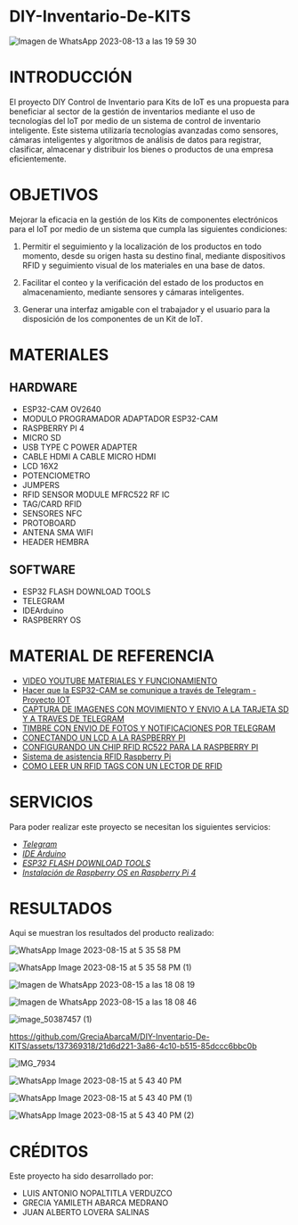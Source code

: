 # DIY-Inventario-De-KITS
![Imagen de WhatsApp 2023-08-13 a las 19 59 30](https://github.com/GreciaAbarcaM/DIY-Inventario-De-KITS/assets/130948583/9cb12fb7-552a-4204-a856-0b8edc27cbd7)

# INTRODUCCIÓN
El proyecto DIY Control de Inventario para Kits de IoT es una propuesta para beneficiar al sector de la gestión de inventarios mediante el uso de tecnologías del IoT por medio de un sistema de control de inventario inteligente. Este sistema utilizaría tecnologías avanzadas como sensores, cámaras inteligentes y algoritmos de análisis de datos para registrar, clasificar, almacenar y distribuir los bienes o productos de una empresa eficientemente.

# OBJETIVOS

Mejorar la eficacia en la gestión de los Kits de componentes electrónicos para el IoT por medio de un sistema que cumpla las siguientes condiciones:

1.	Permitir el seguimiento y la localización de los productos en todo momento, desde su origen hasta su destino final, mediante dispositivos RFID y seguimiento visual de los materiales en una base de datos.

2.	Facilitar el conteo y la verificación del estado de los productos en almacenamiento, mediante sensores y cámaras inteligentes.

3.	Generar una interfaz amigable con el trabajador y el usuario para la disposición de los componentes de un Kit de IoT.

# MATERIALES
## HARDWARE
- ESP32-CAM OV2640
- MODULO PROGRAMADOR ADAPTADOR ESP32-CAM
- RASPBERRY PI 4
- MICRO SD
- USB TYPE C POWER ADAPTER
- CABLE HDMI A CABLE MICRO HDMI
- LCD 16X2
- POTENCIOMETRO
- JUMPERS
- RFID SENSOR MODULE MFRC522 RF IC
- TAG/CARD RFID
- SENSORES NFC
- PROTOBOARD
- ANTENA SMA WIFI
- HEADER HEMBRA
  
## SOFTWARE
- ESP32 FLASH DOWNLOAD TOOLS
- TELEGRAM
- IDEArduino
- RASPBERRY OS
  
# MATERIAL DE REFERENCIA
- [ VIDEO YOUTUBE MATERIALES Y FUNCIONAMIENTO ](https://youtu.be/N-n6ZHa4wSY)
- [ Hacer que la ESP32-CAM se comunique a través de Telegram - Proyecto IOT ](https://www.youtube.com/watch?v=1005trA_wpI)
- [ CAPTURA DE IMAGENES CON MOVIMIENTO Y ENVIO A LA TARJETA SD Y A TRAVES DE TELEGRAM ](https://www.youtube.com/watch?v=3rDHxqgLs4k)
- [ TIMBRE CON ENVIO DE FOTOS Y NOTIFICACIONES POR TELEGRAM ](https://www.youtube.com/watch?v=uzmHtxQWk6o)
- [ CONECTANDO UN LCD A LA RASPBERRY PI ](https://www.youtube.com/watch?v=cVdSc8VYVBM)
- [ CONFIGURANDO UN CHIP RFID RC522 PARA LA RASPBERRY PI ](https://www.youtube.com/watch?v=evRuZRxvPFI)
- [ Sistema de asistencia RFID Raspberry Pi ](https://www.youtube.com/watch?v=T98ealydWZA)
- [ COMO LEER UN RFID TAGS CON UN LECTOR DE RFID ](https://www.youtube.com/watch?v=pJLjFm4Ipro)

# SERVICIOS
 Para poder realizar este proyecto se necesitan los siguientes servicios:
 - [_Telegram_](https://web.telegram.org/)
 - [_IDE Arduino_](https://www.arduino.cc/en/software)
 - [_ESP32 FLASH DOWNLOAD TOOLS_](https://www.espressif.com/en/support/download/other-tools)
 - [_Instalación de Raspberry OS en Raspberry Pi 4_](https://edu.codigoiot.com/course/view.php?id=823)
 
# RESULTADOS
Aqui se muestran los resultados del producto realizado:

![WhatsApp Image 2023-08-15 at 5 35 58 PM](https://github.com/GreciaAbarcaM/DIY-Inventario-De-KITS/assets/135075213/4a006cdb-3dc5-421f-b151-d21ed308ccbe)

![WhatsApp Image 2023-08-15 at 5 35 58 PM (1)](https://github.com/GreciaAbarcaM/DIY-Inventario-De-KITS/assets/135075213/5f4548d2-7f45-4c22-9a69-66766708fd30)

![Imagen de WhatsApp 2023-08-15 a las 18 08 19](https://github.com/GreciaAbarcaM/DIY-Inventario-De-KITS/assets/135075213/db7dd39c-c5db-4a17-a636-8169d3ca8e28)

![Imagen de WhatsApp 2023-08-15 a las 18 08 46](https://github.com/GreciaAbarcaM/DIY-Inventario-De-KITS/assets/135075213/f9f13ebf-5a12-4779-bd7c-ff74e44d6f53)

![image_50387457 (1)](https://github.com/GreciaAbarcaM/DIY-Inventario-De-KITS/assets/137369318/ba50e8bf-1b22-4483-85d1-01f9023e7898)



https://github.com/GreciaAbarcaM/DIY-Inventario-De-KITS/assets/137369318/21d6d221-3a86-4c10-b515-85dccc6bbc0b




![IMG_7934](https://github.com/GreciaAbarcaM/DIY-Inventario-De-KITS/assets/137369318/e6c92e3e-6602-415f-bb6c-a5fe4b810954)

![WhatsApp Image 2023-08-15 at 5 43 40 PM](https://github.com/GreciaAbarcaM/DIY-Inventario-De-KITS/assets/135075213/93f70b91-3dbc-4fc5-b21f-f12a9812f5f3)

![WhatsApp Image 2023-08-15 at 5 43 40 PM (1)](https://github.com/GreciaAbarcaM/DIY-Inventario-De-KITS/assets/135075213/656acc07-d854-4404-b862-4d49d11684aa)

![WhatsApp Image 2023-08-15 at 5 43 40 PM (2)](https://github.com/GreciaAbarcaM/DIY-Inventario-De-KITS/assets/135075213/1a8cbce9-ccd1-4506-8c38-0beb492d9555)

# CRÉDITOS
Este proyecto ha sido desarrollado por:
- LUIS ANTONIO NOPALTITLA VERDUZCO
- GRECIA YAMILETH ABARCA MEDRANO
- JUAN ALBERTO LOVERA SALINAS
